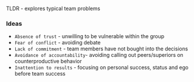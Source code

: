 TLDR - explores typical team problems

### Ideas
* `Absence of trust` - unwilling to be vulnerable within the group
* `Fear of conflict` - avoiding debate
* `Lack of commitment` - team members have not bought into the decisions
* `Avoidance of accountability`- avoiding calling out peers/superiors on counterproductive behavior
* `Inattention to results` - focusing on personal success, status and ego before team success
